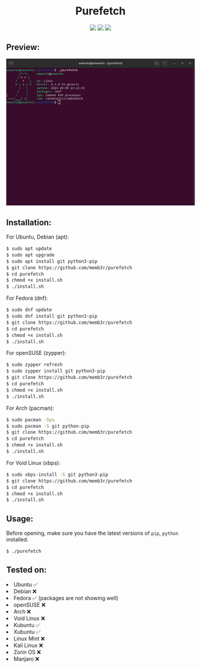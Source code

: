 <h1 align="center">Purefetch</h1>
<p align="center">
  <img src="https://img.shields.io/github/repo-size/memb3r/purefetch"> <img src="https://img.shields.io/github/languages/top/memb3r/purefetch?color=green"> <img src="https://img.shields.io/github/last-commit/memb3r/purefetch">
</p>

<h2>Preview: </h2>
<img src="screen.png">

<h2>Installation: </h2>

<p>For Ubuntu, Debian (apt):</p>

```bash
$ sudo apt update
$ sudo apt upgrade
$ sudo apt install git python3-pip
$ git clone https://github.com/memb3r/purefetch
$ cd purefetch
$ chmod +x install.sh
$ ./install.sh
```

<p>For Fedora (dnf):</p>

```bash
$ sudo dnf update
$ sudo dnf install git python3-pip
$ git clone https://github.com/memb3r/purefetch
$ cd purefetch
$ chmod +x install.sh
$ ./install.sh
```

<p>For openSUSE (zypper):</p>

```bash
$ sudo zypper refresh
$ sudo zypper install git python3-pip
$ git clone https://github.com/memb3r/purefetch
$ cd purefetch
$ chmod +x install.sh
$ ./install.sh
```

<p>For Arch (pacman):</p>

```bash
$ sudo pacman -Syu
$ sudo pacman -S git python-pip
$ git clone https://github.com/memb3r/purefetch
$ cd purefetch
$ chmod +x install.sh
$ ./install.sh
```

<p>For Void Linux (xbps):</p>

```bash
$ sudo xbps-install -S git python3-pip
$ git clone https://github.com/memb3r/purefetch
$ cd purefetch
$ chmod +x install.sh
$ ./install.sh
```

<h2>Usage:</h2>

<p>Before opening, make sure you have the latest versions of <code>pip</code>, <code>python</code> installed.</p>

```bash
$ ./purefetch
```

<h2>Tested on:</h2>
<li>Ubuntu ✅</li>
<li>Debian ❌</li>
<li>Fedora ✅ (packages are not showing well)</li>
<li>openSUSE ❌</li>
<li>Arch ❌</li>
<li>Void Linux ❌</li>
<li>Kubuntu ✅</li>
<li>Xubuntu ✅</li>
<li>Linux Mint ❌</li>
<li>Kali Linux ❌</li>
<li>Zorin OS ❌</li>
<li>Manjaro ❌</li>

